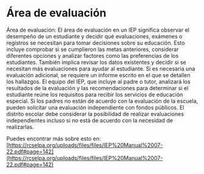 # Área de evaluación
Área de evaluación: El área de evaluación en un IEP significa observar el desempeño de un estudiante y decidir qué evaluaciones, exámenes o registros se necesitan para tomar decisiones sobre su educación. Esto incluye comprobar si se cumplieron las metas anteriores, considerar diferentes opciones y analizar factores como las preferencias de los estudiantes. También implica revisar los datos existentes y decidir si se necesitan más evaluaciones para ayudar al estudiante. Si es necesaria una evaluación adicional, se requiere un informe escrito en el que se detallen los hallazgos. El equipo del IEP, que incluye al padre o tutor, analizará los resultados de la evaluación y las recomendaciones para determinar si el estudiante reúne los requisitos para recibir los servicios de educación especial. Si los padres no están de acuerdo con la evaluación de la escuela, pueden solicitar una evaluación independiente con fondos públicos. El distrito escolar debe considerar la posibilidad de realizar evaluaciones independientes incluso si no está de acuerdo con la necesidad de realizarlas.

Puedes encontrar más sobre esto en: [https://rcselpa.org/uploads/files/files/IEP%20Manual%2007-22.pdf#page=142](https://rcselpa.org/uploads/files/files/IEP%20Manual%2007-22.pdf#page=142)
